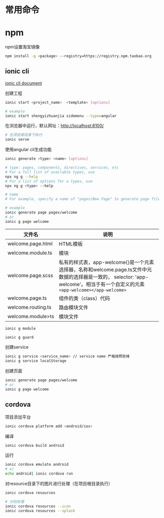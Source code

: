 # 常用命令

# npm
npm设置淘宝镜像
```bash
npm install -g <package> --registry=https://registry.npm.taobao.org
```

## ionic cli
[ionic cli document](http://ionicframework.com/docs/cli/)

创建工程
```bash
ionic start <project_name>  <template> [options]

# example
ionic start shengyizhuanjia sidemenu --type=angular
```

在浏览器中运行，默认网址：<http://localhost:8100/>
```bash
# 在项目根目录下执行
ionic serve
```

使用angular cli生成功能
```bash
ionic generate <type> <name> [options]

# type: pages, components, directives, services, etc
# For a full list of available types, use 
npx ng g --help
# For a list of options for a types, use 
npx ng g <type> --help

# name
# For example, specify a name of "pages/New Page" to generate page files at src/app/pages/new-page/.

# example
ionic generate page pages/welcome
# or
ionic g page welcome
```

文件名 | 说明
---|---
welcome.page.html | HTML模板
welcome.module.ts | 模块
welcome.page.scss | 私有的样式表，app-welcome{}是一个元素选择器，名称和welcome.page.ts文件中元数据的选择器是一致的，  selector: 'app-welcome'。相当于有一个自定义的元素`<app-welcome></app-welcome>`
welcome.page.ts | 组件的类（class）代码
welcome.routing.ts | 路由模块文件
welcome.module>ts | 模块文件

```bash
ionic g module

ionic g guard
```

创建service
```bash
ionic g service <service_name> // service name 严格按照驼峰
ionic g service localStorage
```

创建页面
```bash
ionic generate page pages/welcome
# or
ionic g page welcome
```

## cordova

项目添加平台
```bash
ionic cordova platform add <android/ios>
```

编译
```bash
ionic cordova build android
```

运行
```bash
ionic cordova emulate android
# or
echo android| ionic cordova run
```

对resource目录下的图片进行处理（在项目根目录执行）
```bash
ionic cordova resources  

# 分别处理
ionic cordova resources --icon
ionic cordova resources --splash
```



